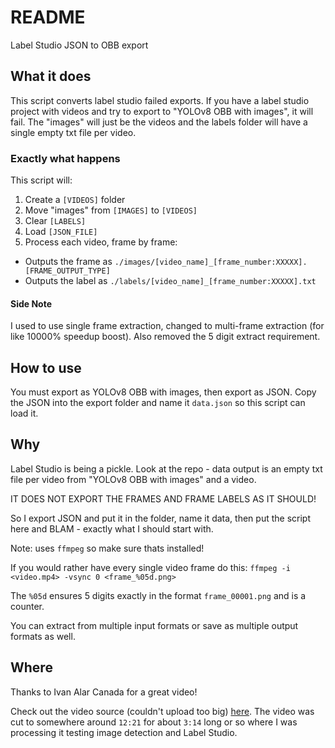 # README

Label Studio JSON to OBB export

## What it does

This script converts label studio failed exports.
If you have a label studio project with videos and try to export to "YOLOv8 OBB with images", it will fail.
The "images" will just be the videos and the labels folder will have a single empty txt file per video.

### Exactly what happens

This script will:
1. Create a `[VIDEOS]` folder
2. Move "images" from `[IMAGES]` to `[VIDEOS]`
3. Clear `[LABELS]`
4. Load `[JSON_FILE]`
5. Process each video, frame by frame:
  - Outputs the frame as `./images/[video_name]_[frame_number:XXXXX].[FRAME_OUTPUT_TYPE]`
  - Outputs the label as `./labels/[video_name]_[frame_number:XXXXX].txt`

#### Side Note

I used to use single frame extraction, changed to multi-frame extraction (for like 10000% speedup boost).
Also removed the 5 digit extract requirement.

## How to use

You must export as YOLOv8 OBB with images, then export as JSON.
Copy the JSON into the export folder and name it `data.json` so this script can load it.

## Why

Label Studio is being a pickle.
Look at the repo - data output is an empty txt file per video from "YOLOv8 OBB with images" and a video.

IT DOES NOT EXPORT THE FRAMES AND FRAME LABELS AS IT SHOULD!

So I export JSON and put it in the folder, name it data, then put the script here and BLAM - exactly what I should start with.

Note: uses `ffmpeg` so make sure thats installed!

If you would rather have every single video frame do this: `ffmpeg -i <video.mp4> -vsync 0 <frame_%05d.png>`

The `%05d` ensures 5 digits exactly in the format `frame_00001.png` and is a counter.

You can extract from multiple input formats or save as multiple output formats as well.

## Where

Thanks to Ivan Alar Canada for a great video!

Check out the video source (couldn't upload too big) [here](https://youtu.be/LwAZZB0kj7M?si=AlFjumBdxBcEuAMo).
The video was cut to somewhere around `12:21` for about `3:14` long or so where I was processing it testing image detection and Label Studio.
